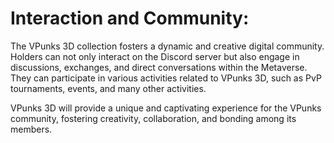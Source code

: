 # Interaction and Community:

The VPunks 3D collection fosters a dynamic and creative digital community. Holders can not only interact on the Discord server but also engage in discussions, exchanges, and direct conversations within the Metaverse. They can participate in various activities related to VPunks 3D, such as PvP tournaments, events, and many other activities.

VPunks 3D will provide a unique and captivating experience for the VPunks community, fostering creativity, collaboration, and bonding among its members.

<figure><img src="https://lh6.googleusercontent.com/0sacmS6M-QKZ-K1AEKjb79BaLAF6ZhtNINrsUvPGPjr9ZXMTtQTHFlnPyJ6iVxYpLSj2mX5dLLfWK24aQBo1iBorUPyDkilttgEKY9Y9ubzs_yTc09GRoagP7zMuokfzPvny8phwKEerVBhg62Mv6II" alt=""><figcaption></figcaption></figure>
